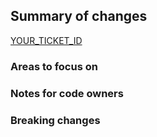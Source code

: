 ## Summary of changes
[YOUR_TICKET_ID](https://orchard.atlassian.net/browse/YOUR_TICKET_ID)

### Areas to focus on

### Notes for code owners 

### Breaking changes
<!-- BREAKING CHANGE: Describe what breaks backward compatibility and why -->
